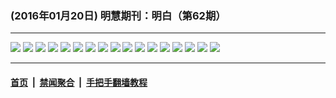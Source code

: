 ### (2016年01月20日) 明慧期刊：明白（第62期）

---

<img src="http://qikan.minghui.org/mhqkpage/qikanimage/2016/01/19/mingbai-62-2in1-read-online1.png"/> 

<img src="http://qikan.minghui.org/mhqkpage/qikanimage/2016/01/19/mingbai-62-2in1-read-online2.png"/> 

<img src="http://qikan.minghui.org/mhqkpage/qikanimage/2016/01/19/mingbai-62-2in1-read-online3.png"/> 

<img src="http://qikan.minghui.org/mhqkpage/qikanimage/2016/01/19/mingbai-62-2in1-read-online4.png"/> 

<img src="http://qikan.minghui.org/mhqkpage/qikanimage/2016/01/19/mingbai-62-2in1-read-online5.png"/> 

<img src="http://qikan.minghui.org/mhqkpage/qikanimage/2016/01/19/mingbai-62-2in1-read-online6.png"/> 

<img src="http://qikan.minghui.org/mhqkpage/qikanimage/2016/01/19/mingbai-62-2in1-read-online7.png"/> 

<img src="http://qikan.minghui.org/mhqkpage/qikanimage/2016/01/19/mingbai-62-2in1-read-online8.png"/> 

<img src="http://qikan.minghui.org/mhqkpage/qikanimage/2016/01/19/mingbai-62-2in1-read-online9.png"/> 

<img src="http://qikan.minghui.org/mhqkpage/qikanimage/2016/01/19/mingbai-62-2in1-read-online10.png"/> 

<img src="http://qikan.minghui.org/mhqkpage/qikanimage/2016/01/19/mingbai-62-2in1-read-online11.png"/> 

<img src="http://qikan.minghui.org/mhqkpage/qikanimage/2016/01/19/mingbai-62-2in1-read-online12.png"/> 

<img src="http://qikan.minghui.org/mhqkpage/qikanimage/2016/01/19/mingbai-62-2in1-read-online13.png"/> 

<img src="http://qikan.minghui.org/mhqkpage/qikanimage/2016/01/19/mingbai-62-2in1-read-online14.png"/> 

<img src="http://qikan.minghui.org/mhqkpage/qikanimage/2016/01/19/mingbai-62-2in1-read-online15.png"/> 

<img src="http://qikan.minghui.org/mhqkpage/qikanimage/2016/01/19/mingbai-62-2in1-read-online16.png"/> 

<img src="http://qikan.minghui.org/mhqkpage/qikanimage/2016/01/19/mingbai-62-2in1-read-online17.png"/> 



---

#### [首页](../../../..) &nbsp;|&nbsp; [禁闻聚合](https://github.com/gfw-breaker/banned-news) &nbsp;|&nbsp; [手把手翻墙教程](https://github.com/gfw-breaker/guides) 